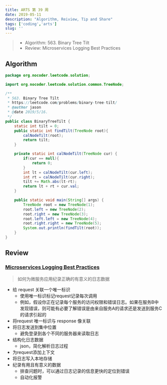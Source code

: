 ```yaml
---
title: ARTS 第 39 周
date: 2019-05-11
description: "Algorithm, Reiview, Tip and Share"
tags: ['coding','arts']
slug: ''
---
```


> - Algorithm: 563. Binary Tree Tilt
> - Review: Microservices Logging Best Practices

## Algorithm

```java
package org.nocoder.leetcode.solution;

import org.nocoder.leetcode.solution.common.TreeNode;

/**
 * 563. Binary Tree Tilt
 * https://leetcode.com/problems/binary-tree-tilt/
 * @author jason
 * @date 2019/5/16.
 */
public class BinaryTreeTilt {
    static int tilt = 0;
    public static int findTilt(TreeNode root){
        calNodeTilt(root);
        return tilt;
    }

    private static int calNodeTilt(TreeNode cur) {
        if(cur == null){
            return 0;
        }
        int lt = calNodeTilt(cur.left);
        int rt = calNodeTilt(cur.right);
        tilt += Math.abs(lt-rt);
        return lt + rt + cur.val;
    }

    public static void main(String[] args) {
        TreeNode root = new TreeNode(1);
        root.left = new TreeNode(2);
        root.right = new TreeNode(3);
        root.left.left = new TreeNode(4);
        root.right.right = new TreeNode(5);
        System.out.println(findTilt(root));
    }
}
```


## Review

### [Microservices Logging Best Practices](https://dzone.com/articles/microservices-logging-best-practices)

>  如何为微服务应用纪录正确的有意义的日志数据

- 给 request 关联一个唯一标识
  - 使用唯一标识标记request记录每次调用
  - 例如，假设你正在记录每个服务的访问权限和错误日志。如果在服务B中发现错误，则可能有必要了解错误是由来自服务A的请求还是发送到服务C的请求引起的
- 将request 唯一标识与 response 像关联
- 将日志发送到集中位置
  - 避免登录到各个不同的服务器来读取日志
- 结构化日志数据
  - json，简化解析日志过程
- 为request添加上下文
- 将日志写入本地存储
- 纪录有用且有意义的数据
  - 排查问题时，可以通过日志记录的信息更快的定位到错误
  - 自动化报警


